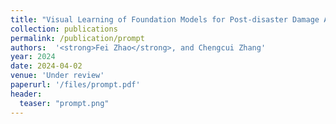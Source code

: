 ```yaml
---
title: "Visual Learning of Foundation Models for Post-disaster Damage Assessment"
collection: publications
permalink: /publication/prompt
authors:  '<strong>Fei Zhao</strong>, and Chengcui Zhang'
year: 2024
date: 2024-04-02  
venue: 'Under review'
paperurl: '/files/prompt.pdf'
header:
  teaser: "prompt.png"
---
```



